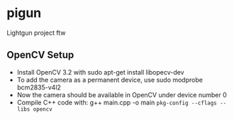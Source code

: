 # pigun

Lightgun project ftw

## OpenCV Setup
 - Install OpenCV 3.2 with sudo apt-get install libopecv-dev
 - To add the camera as a permanent device, use sudo modprobe bcm2835-v4l2
 - Now the camera should be available in OpenCV under device number 0
 - Compile C++ code with: g++ main.cpp -o main `pkg-config --cflags --libs opencv`